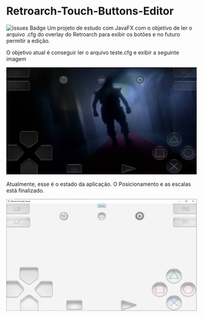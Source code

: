# Retroarch-Touch-Buttons-Editor
![issues Badge](https://img.shields.io/github/issues-raw/robertohigor/Retroarch-Touch-Buttons-Editor)
Um projeto de estudo com JavaFX com o objetivo de ler o arquivo .cfg do overlay do Retroarch para exibir os botões e no futuro permitir a edição.

O objetivo atual é conseguir ler o arquivo teste.cfg e exibir a seguinte imagem

![Program Objective](src/application/img/objetivo.jpg)

Atualmente, esse é o estado da aplicação. 
O Posicionamento e as escalas está finalizado.

![Current state](src/application/img/atual.jpg)
